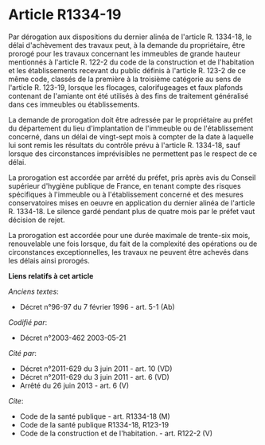 # Article R1334-19

Par dérogation aux dispositions du dernier alinéa de l'article R. 1334-18, le délai d'achèvement des travaux peut, à la
demande du propriétaire, être prorogé pour les travaux concernant les immeubles de grande hauteur mentionnés à l'article R.
122-2 du code de la construction et de l'habitation et les établissements recevant du public définis à l'article R. 123-2 de
ce même code, classés de la première à la troisième catégorie au sens de l'article R. 123-19, lorsque les flocages,
calorifugeages et faux plafonds contenant de l'amiante ont été utilisés à des fins de traitement généralisé dans ces
immeubles ou établissements.

La demande de prorogation doit être adressée par le propriétaire au préfet du département du lieu d'implantation de
l'immeuble ou de l'établissement concerné, dans un délai de vingt-sept mois à compter de la date à laquelle lui sont remis
les résultats du contrôle prévu à l'article R. 1334-18, sauf lorsque des circonstances imprévisibles ne permettent pas le
respect de ce délai.

La prorogation est accordée par arrêté du préfet, pris après avis du Conseil supérieur d'hygiène publique de France, en
tenant compte des risques spécifiques à l'immeuble ou à l'établissement concerné et des mesures conservatoires mises en
oeuvre en application du dernier alinéa de l'article R. 1334-18. Le silence gardé pendant plus de quatre mois par le préfet
vaut décision de rejet.

La prorogation est accordée pour une durée maximale de trente-six mois, renouvelable une fois lorsque, du fait de la
complexité des opérations ou de circonstances exceptionnelles, les travaux ne peuvent être achevés dans les délais ainsi
prorogés.

**Liens relatifs à cet article**

_Anciens textes_:

  - Décret n°96-97 du 7 février 1996 - art. 5-1 (Ab)

_Codifié par_:

  - Décret n°2003-462 2003-05-21

_Cité par_:

  - Décret n°2011-629 du 3 juin 2011 - art. 10 (VD)
  - Décret n°2011-629 du 3 juin 2011 - art. 6 (VD)
  - Arrêté du 26 juin 2013 - art. 6 (V)

_Cite_:

  - Code de la santé publique - art. R1334-18 (M)
  - Code de la santé publique R1334-18, R123-19
  - Code de la construction et de l'habitation. - art. R122-2 (V)
